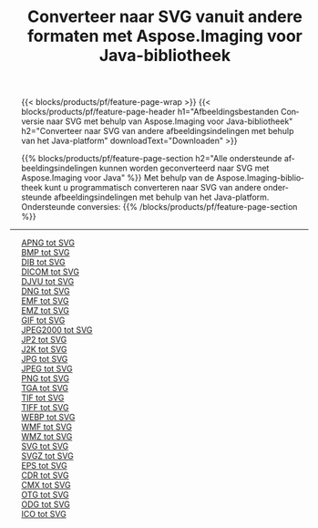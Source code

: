 ﻿---
title: Converteer naar SVG vanuit andere formaten met Aspose.Imaging voor Java-bibliotheek 
weight: 3920
url: /nl/java/conversion/to/svg 
lang: nl
langdirlevel: 2
locales: zh-hans,ja,it,ru,de,es,fr,nl,id,lt,pl,pt,vi,tr,ko,zh-hant,ar,hi,th,sv,cs,uk,he
description: Met Aspose.Imaging kunt u met Java converteren naar SVG vanuit andere formaten
---

{{< blocks/products/pf/feature-page-wrap >}}
{{< blocks/products/pf/feature-page-header h1="Afbeeldingsbestanden Conversie naar SVG met behulp van Aspose.Imaging voor Java-bibliotheek" h2="Converteer naar SVG van andere afbeeldingsindelingen met behulp van het Java-platform" downloadText="Downloaden" >}}


{{% blocks/products/pf/feature-page-section  h2="Alle ondersteunde afbeeldingsindelingen kunnen worden geconverteerd naar SVG met Aspose.Imaging voor Java" %}}
Met behulp van de Aspose.Imaging-bibliotheek kunt u programmatisch converteren naar SVG van andere ondersteunde afbeeldingsindelingen met behulp van het Java-platform.
<br/>
Ondersteunde conversies:
{{% /blocks/products/pf/feature-page-section %}}
<div class="container-fluid productfamilypage bg-gray">
    <div class="convertypes bg-gray agp-content section">
        <div class="container">
		<hr style="margin-left:-20px;"/>
		<div class="row other-converters">
		    <div class='col-md-2 other-converter remove-lp remove-rp'><a href="/imaging/nl/java/conversion/apng-to-svg" >APNG tot SVG</a></div>
<div class='col-md-2 other-converter remove-lp remove-rp'><a href="/imaging/nl/java/conversion/bmp-to-svg" >BMP tot SVG</a></div>
<div class='col-md-2 other-converter remove-lp remove-rp'><a href="/imaging/nl/java/conversion/dib-to-svg" >DIB tot SVG</a></div>
<div class='col-md-2 other-converter remove-lp remove-rp'><a href="/imaging/nl/java/conversion/dicom-to-svg" >DICOM tot SVG</a></div>
<div class='col-md-2 other-converter remove-lp remove-rp'><a href="/imaging/nl/java/conversion/djvu-to-svg" >DJVU tot SVG</a></div>
<div class='col-md-2 other-converter remove-lp remove-rp'><a href="/imaging/nl/java/conversion/dng-to-svg" >DNG tot SVG</a></div>
<div class='col-md-2 other-converter remove-lp remove-rp'><a href="/imaging/nl/java/conversion/emf-to-svg" >EMF tot SVG</a></div>
<div class='col-md-2 other-converter remove-lp remove-rp'><a href="/imaging/nl/java/conversion/emz-to-svg" >EMZ tot SVG</a></div>
<div class='col-md-2 other-converter remove-lp remove-rp'><a href="/imaging/nl/java/conversion/gif-to-svg" >GIF tot SVG</a></div>
<div class='col-md-2 other-converter remove-lp remove-rp'><a href="/imaging/nl/java/conversion/jpeg2000-to-svg" >JPEG2000 tot SVG</a></div>
<div class='col-md-2 other-converter remove-lp remove-rp'><a href="/imaging/nl/java/conversion/jp2-to-svg" >JP2 tot SVG</a></div>
<div class='col-md-2 other-converter remove-lp remove-rp'><a href="/imaging/nl/java/conversion/j2k-to-svg" >J2K tot SVG</a></div>
<div class='col-md-2 other-converter remove-lp remove-rp'><a href="/imaging/nl/java/conversion/jpg-to-svg" >JPG tot SVG</a></div>
<div class='col-md-2 other-converter remove-lp remove-rp'><a href="/imaging/nl/java/conversion/jpeg-to-svg" >JPEG tot SVG</a></div>
<div class='col-md-2 other-converter remove-lp remove-rp'><a href="/imaging/nl/java/conversion/png-to-svg" >PNG tot SVG</a></div>
<div class='col-md-2 other-converter remove-lp remove-rp'><a href="/imaging/nl/java/conversion/tga-to-svg" >TGA tot SVG</a></div>
<div class='col-md-2 other-converter remove-lp remove-rp'><a href="/imaging/nl/java/conversion/tif-to-svg" >TIF tot SVG</a></div>
<div class='col-md-2 other-converter remove-lp remove-rp'><a href="/imaging/nl/java/conversion/tiff-to-svg" >TIFF tot SVG</a></div>
<div class='col-md-2 other-converter remove-lp remove-rp'><a href="/imaging/nl/java/conversion/webp-to-svg" >WEBP tot SVG</a></div>
<div class='col-md-2 other-converter remove-lp remove-rp'><a href="/imaging/nl/java/conversion/wmf-to-svg" >WMF tot SVG</a></div>
<div class='col-md-2 other-converter remove-lp remove-rp'><a href="/imaging/nl/java/conversion/wmz-to-svg" >WMZ tot SVG</a></div>
<div class='col-md-2 other-converter remove-lp remove-rp'><a href="/imaging/nl/java/conversion/svg-to-svg" >SVG tot SVG</a></div>
<div class='col-md-2 other-converter remove-lp remove-rp'><a href="/imaging/nl/java/conversion/svgz-to-svg" >SVGZ tot SVG</a></div>
<div class='col-md-2 other-converter remove-lp remove-rp'><a href="/imaging/nl/java/conversion/eps-to-svg" >EPS tot SVG</a></div>
<div class='col-md-2 other-converter remove-lp remove-rp'><a href="/imaging/nl/java/conversion/cdr-to-svg" >CDR tot SVG</a></div>
<div class='col-md-2 other-converter remove-lp remove-rp'><a href="/imaging/nl/java/conversion/cmx-to-svg" >CMX tot SVG</a></div>
<div class='col-md-2 other-converter remove-lp remove-rp'><a href="/imaging/nl/java/conversion/otg-to-svg" >OTG tot SVG</a></div>
<div class='col-md-2 other-converter remove-lp remove-rp'><a href="/imaging/nl/java/conversion/odg-to-svg" >ODG tot SVG</a></div>
<div class='col-md-2 other-converter remove-lp remove-rp'><a href="/imaging/nl/java/conversion/ico-to-svg" >ICO tot SVG</a></div>
                </div>
        </div>
    </div>
</div>
<br/>

